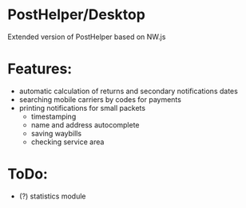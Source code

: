 # PostHelper/Desktop
Extended version of PostHelper based on NW.js

# Features:
* automatic calculation of returns and secondary notifications dates
* searching mobile carriers by codes for payments
* printing notifications for small packets
    * timestamping 
    * name and address autocomplete
    * saving waybills
    * checking service area

# ToDo:
* (?) statistics module